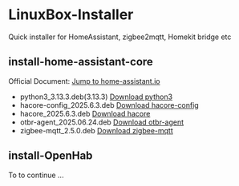 # LinuxBox-Installer

Quick installer for HomeAssistant, zigbee2mqtt, Homekit bridge etc

## install-home-assistant-core

Official Document: [Jump to home-assistant.io](https://www.home-assistant.io/installation/linux#install-home-assistant-core)

- python3_3.13.3.deb(3.13.3) [Download python3](https://github.com/thirdreality/LinuxBox-Installer/releases/download/2025.4.3/python3_3.13.3.deb)
- hacore-config_2025.6.3.deb [Download hacore-config](https://github.com/thirdreality/LinuxBox-Installer/releases/download/2025.6.3/hacore-config_2025.6.3.deb)
- hacore_2025.6.3.deb [Download hacore](https://github.com/thirdreality/LinuxBox-Installer/releases/download/2025.6.3/hacore_2025.6.3.deb)
- otbr-agent_2025.06.24.deb [Download otbr-agent](https://github.com/thirdreality/LinuxBox-Installer/releases/download/2025.6.2/otbr-agent_2025.06.24.deb)
- zigbee-mqtt_2.5.0.deb [Download zigbee-mqtt](https://github.com/thirdreality/LinuxBox-Installer/releases/download/2025.6.3/zigbee-mqtt_2.5.0.deb)  


## install-OpenHab

To to continue ...

